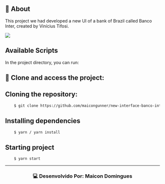 
## 📔 About

This project we had developed a new UI of a bank of Brazil called Banco Inter, created by Vinícius Tifosi.

<p><img src="https://res.cloudinary.com/lukemorales/image/upload/v1599784304/readme_logos/bancointer-preview_resa83.png" style="max-width:100%;"></p>

## Available Scripts

In the project directory, you can run:

## 📂 Clone and access the project:

<h2>Cloning the repository:</h2>

```bash
    $ git clone https://github.com/maicongunner/new-interface-banco-inter.git
```

<h2>Installing dependencies</h2>

```bash
    $ yarn / yarn install
```

<h2>Starting project</h2>

```bash
    $ yarn start
```

---

<h3 align="center">💻 Desenvolvido Por: Maicon Domingues</h3>
